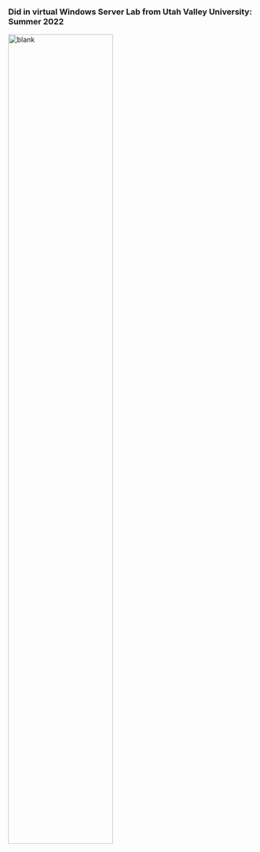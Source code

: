 <!--# UVUWindows10Server-->

<h3>Did in virtual Windows Server Lab from Utah Valley University: Summer 2022</h3>
<img src="https://i.imgur.com/rslgapi.png" height="65%" width="65%" alt="blank"/>

